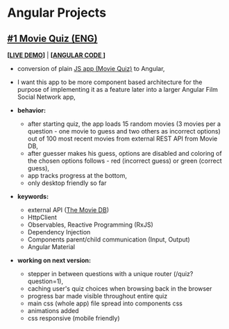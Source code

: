 # Angular Projects
## [#1 Movie Quiz (ENG)](./Angular-MovieQuiz) 
**[[LIVE DEMO](http://tviix.com/angular/movie-quiz/)]**   |   **[[ANGULAR CODE ](./Angular-MovieQuiz)]**
- conversion of plain [JS app (Movie Quiz)](../../../JavaScript-Projects) to 
Angular,
- I want this app to be more component based architecture for the purpose of 
implementing it as a feature later into a larger Angular Film Social Network 
app,
- **behavior:**
  - after starting quiz, the app loads 15 random movies (3 movies per a 
question - one movie to guess and two others as incorrect options) out of 100 
most recent movies from external REST API from Movie DB,
  - after guesser makes his guess, options are disabled and coloring of the 
chosen options follows - red (incorrect guess) or green (correct guess),
  - app tracks progress at the bottom,
  - only desktop friendly so far
- **keywords:** 
  - external API ([The Movie DB](https://www.themoviedb.org/))
  - HttpClient
  - Observables, Reactive Programming (RxJS)
  - Dependency Injection
  - Components parent/child communication (Input, Output)
  - Angular Material

- **working on next version:**
  - stepper in between questions with a unique router (/quiz?question=1),
  - caching user's quiz choices when browsing back in the browser
  - progress bar made visible throughout entire quiz
  - main css (whole app) file spread into components css
  - animations added
  - css responsive (mobile friendly)
